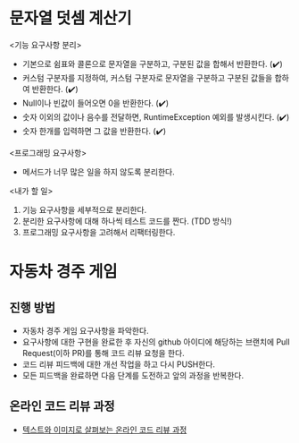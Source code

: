# 문자열 덧셈 계산기
<기능 요구사항 분리>
- 기본으로 쉼표와 콜론으로 문자열을 구분하고, 구분된 값을 합해서 반환한다. (✔️)
- 커스텀 구분자를 지정하여, 커스텀 구분자로 문자열을 구분하고 구분된 값들을 합하여 반환한다. (✔️)
- Null이나 빈값이 들어오면 0을 반환한다. (✔️)
- 숫자 이외의 값이나 음수를 전달하면, RuntimeException 예외를 발생시킨다. (✔️)
- 숫자 한개를 입력하면 그 값을 반환한다. (✔️)

<프로그래밍 요구사항>
* 메서드가 너무 많은 일을 하지 않도록 분리한다.

<내가 할 일>
1. 기능 요구사항을 세부적으로 분리한다.
2. 분리한 요구사항에 대해 하나씩 테스트 코드를 짠다. (TDD 방식!)
3. 프로그래밍 요구사항을 고려해서 리팩터링한다.


# 자동차 경주 게임
## 진행 방법
* 자동차 경주 게임 요구사항을 파악한다.
* 요구사항에 대한 구현을 완료한 후 자신의 github 아이디에 해당하는 브랜치에 Pull Request(이하 PR)를 통해 코드 리뷰 요청을 한다.
* 코드 리뷰 피드백에 대한 개선 작업을 하고 다시 PUSH한다.
* 모든 피드백을 완료하면 다음 단계를 도전하고 앞의 과정을 반복한다.

## 온라인 코드 리뷰 과정
* [텍스트와 이미지로 살펴보는 온라인 코드 리뷰 과정](https://github.com/next-step/nextstep-docs/tree/master/codereview)